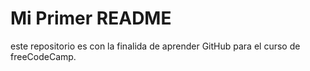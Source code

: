# Mi Primer README
este repositorio es con la finalida de aprender GitHub para el curso de freeCodeCamp.
